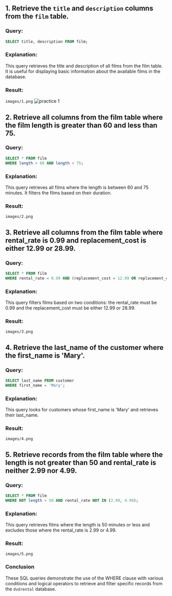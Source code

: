 ## 1. Retrieve the `title` and `description` columns from the `film` table.

### Query:
```sql
SELECT title, description FROM film;
````

### Explanation:
This query retrieves the title and description of all films from the film table. It is useful for displaying basic information about the available films in the database.

### Result:
`images/1.png`
 ![practice 1](images/1.png)
## 2. Retrieve all columns from the film table where the film length is greater than 60 and less than 75.
### Query:
```sql
SELECT * FROM film
WHERE length > 60 AND length < 75;
````
### Explanation:
This query retrieves all films where the length is between 60 and 75 minutes. It filters the films based on their duration.

### Result:
`images/2.png`
 
## 3. Retrieve all columns from the film table where rental_rate is 0.99 and replacement_cost is either 12.99 or 28.99.
### Query:
```sql
SELECT * FROM film
WHERE rental_rate = 0.99 AND (replacement_cost = 12.99 OR replacement_cost = 28.99);
````
### Explanation:
This query filters films based on two conditions: the rental_rate must be 0.99 and the replacement_cost must be either 12.99 or 28.99.

### Result:
`images/3.png`
 
## 4. Retrieve the last_name of the customer where the first_name is 'Mary'.
### Query:
````sql
SELECT last_name FROM customer
WHERE first_name = 'Mary';
````
### Explanation:
This query looks for customers whose first_name is 'Mary' and retrieves their last_name.

### Result:
`images/4.png`
 
## 5. Retrieve records from the film table where the length is not greater than 50 and rental_rate is neither 2.99 nor 4.99.
### Query:
```sql
SELECT * FROM film
WHERE NOT length > 50 AND rental_rate NOT IN (2.99, 4.99);
````
### Explanation:
This query retrieves films where the length is 50 minutes or less and excludes those where the rental_rate is 2.99 or 4.99.

### Result:
`images/5.png`
 
### Conclusion
These SQL queries demonstrate the use of the WHERE clause with various conditions and logical operators to retrieve and filter specific records from the `dvdrental` database.
